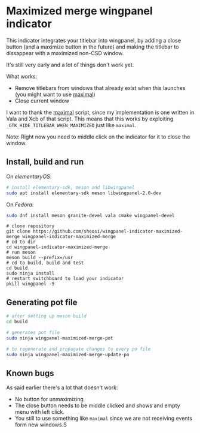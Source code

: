 # Maximized merge wingpanel indicator

This indicator integrates your titlebar into wingpanel, by adding a close button
(and a maximize button in the future) and making the titlebar to dissappear with
a maximized non-CSD window.

It's still very early and a lot of things don't work yet.

What works:
* Remove titlebars from windows that already exist when this launches (you might want to use [maximal](https://github.com/crazygolem/maximal))
* Close current window

I want to thank the [maximal](https://github.com/crazygolem/maximal) script, since my implementation is one written in Vala and Xcb of that script. This means that this works by exploiting `_GTK_HIDE_TITLEBAR_WHEN_MAXIMIZED` just like `maximal`.

Note: Right now you need to middle click on the indicator for it to close the window.

## Install, build and run
On *elementaryOS*:
```bash
# install elementary-sdk, meson and libwingpanel
sudo apt install elementary-sdk meson libwingpanel-2.0-dev
````
On *Fedora*:
```bash
sudo dnf install meson granite-devel vala cmake wingpanel-devel
```
```
# clone repository
git clone https://github.com/sheosi/wingpanel-indicator-maximized-merge wingpanel-indicator-maximized-merge
# cd to dir
cd wingpanel-indicator-maximized-merge
# run meson
meson build --prefix=/usr
# cd to build, build and test
cd build
sudo ninja install
# restart switchboard to load your indicator
pkill wingpanel -9
```


## Generating pot file

```bash
# after setting up meson build
cd build

# generates pot file
sudo ninja wingpanel-maximized-merge-pot

# to regenerate and propagate changes to every po file
sudo ninja wingpanel-maximized-merge-update-po
```

## Known bugs
As said earlier there's a lot that doesn't work:

* No button for unmaximizing
* The close button needs to be middle clicked and shows and empty menu with left click.
* You still to use something like `maximal` since we are not receiving events form new windows.S
